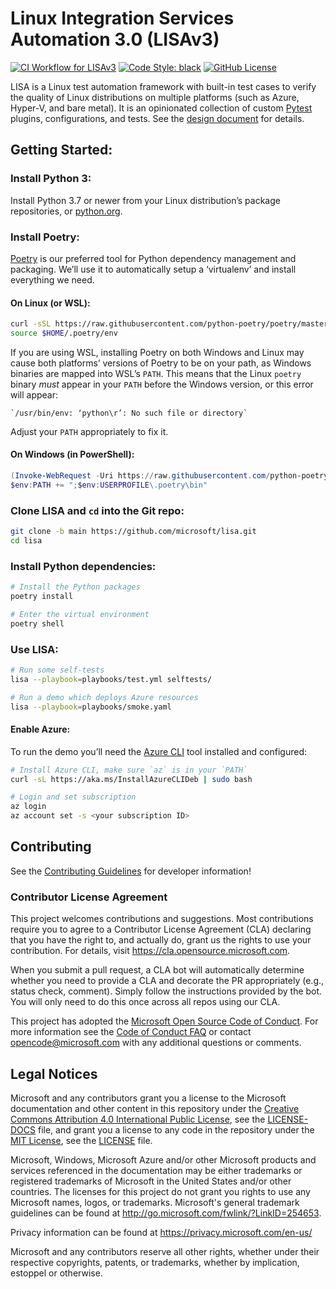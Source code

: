 # Linux Integration Services Automation 3.0 (LISAv3)

[![CI Workflow for LISAv3](https://github.com/LIS/LISAv2/workflows/CI%20Workflow%20for%20LISAv3/badge.svg?branch=main)](https://github.com/LIS/LISAv2/actions?query=workflow%3A%22CI+Workflow+for+LISAv3%22+event%3Apush+branch%3Amain)
[![Code Style: black](https://img.shields.io/badge/code%20style-black-000000.svg)](https://github.com/psf/black)
[![GitHub License](https://img.shields.io/github/license/LIS/LISAv2)](https://github.com/LIS/LISAv2/blob/main/LICENSE.md)

LISA is a Linux test automation framework with built-in test cases to verify the
quality of Linux distributions on multiple platforms (such as Azure, Hyper-V,
and bare metal). It is an opinionated collection of custom [Pytest][] plugins,
configurations, and tests. See the [design document](DESIGN.md) for details.

[Pytest]: https://docs.pytest.org/en/stable/

## Getting Started:

### Install Python 3:

Install Python 3.7 or newer from your Linux distribution’s package repositories,
or [python.org](https://www.python.org/).

### Install Poetry:

[Poetry](https://python-poetry.org/docs/) is our preferred tool for Python
dependency management and packaging. We’ll use it to automatically setup a
‘virtualenv’ and install everything we need.

#### On Linux (or WSL):

```bash
curl -sSL https://raw.githubusercontent.com/python-poetry/poetry/master/get-poetry.py | python -
source $HOME/.poetry/env
```

If you are using WSL, installing Poetry on both Windows and Linux may cause both
platforms’ versions of Poetry to be on your path, as Windows binaries are mapped
into WSL’s `PATH`. This means that the Linux `poetry` binary _must_ appear in
your `PATH` before the Windows version, or this error will appear:

```
`/usr/bin/env: ‘python\r’: No such file or directory`
```

Adjust your `PATH` appropriately to fix it.

#### On Windows (in PowerShell):

```powershell
(Invoke-WebRequest -Uri https://raw.githubusercontent.com/python-poetry/poetry/master/get-poetry.py -UseBasicParsing).Content | python -
$env:PATH += ";$env:USERPROFILE\.poetry\bin"
```

### Clone LISA and `cd` into the Git repo:

```bash
git clone -b main https://github.com/microsoft/lisa.git
cd lisa
```

### Install Python dependencies:

```bash
# Install the Python packages
poetry install

# Enter the virtual environment
poetry shell
```

### Use LISA:

```bash
# Run some self-tests
lisa --playbook=playbooks/test.yml selftests/

# Run a demo which deploys Azure resources
lisa --playbook=playbooks/smoke.yaml
```

#### Enable Azure:

To run the demo you’ll need the [Azure CLI][] tool installed and configured:

[Azure CLI]: https://docs.microsoft.com/en-us/cli/azure/

```bash
# Install Azure CLI, make sure `az` is in your `PATH`
curl -sL https://aka.ms/InstallAzureCLIDeb | sudo bash

# Login and set subscription
az login
az account set -s <your subscription ID>
```

## Contributing

See the [Contributing Guidelines](CONTRIBUTING.md) for developer information!

### Contributor License Agreement

This project welcomes contributions and suggestions. Most contributions require
you to agree to a Contributor License Agreement (CLA) declaring that you have
the right to, and actually do, grant us the rights to use your contribution. For
details, visit https://cla.opensource.microsoft.com.

When you submit a pull request, a CLA bot will automatically determine whether
you need to provide a CLA and decorate the PR appropriately (e.g., status check,
comment). Simply follow the instructions provided by the bot. You will only need
to do this once across all repos using our CLA.

This project has adopted the [Microsoft Open Source Code of
Conduct](https://opensource.microsoft.com/codeofconduct/). For more information
see the [Code of Conduct
FAQ](https://opensource.microsoft.com/codeofconduct/faq/) or contact
[opencode@microsoft.com](mailto:opencode@microsoft.com) with any additional
questions or comments.

## Legal Notices

Microsoft and any contributors grant you a license to the Microsoft
documentation and other content in this repository under the [Creative Commons
Attribution 4.0 International Public
License](https://creativecommons.org/licenses/by/4.0/legalcode), see the
[LICENSE-DOCS](LICENSE-DOCS.md) file, and grant you a license to any code in the
repository under the [MIT License](https://opensource.org/licenses/MIT), see the
[LICENSE](LICENSE.md) file.

Microsoft, Windows, Microsoft Azure and/or other Microsoft products and services
referenced in the documentation may be either trademarks or registered
trademarks of Microsoft in the United States and/or other countries. The
licenses for this project do not grant you rights to use any Microsoft names,
logos, or trademarks. Microsoft's general trademark guidelines can be found at
http://go.microsoft.com/fwlink/?LinkID=254653.

Privacy information can be found at https://privacy.microsoft.com/en-us/

Microsoft and any contributors reserve all other rights, whether under their
respective copyrights, patents, or trademarks, whether by implication, estoppel
or otherwise.
